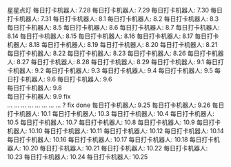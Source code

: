 星星点灯
每日打卡机器人: 7.28
每日打卡机器人: 7.29
每日打卡机器人: 7.30
每日打卡机器人: 7.31
每日打卡机器人: 8.1
每日打卡机器人: 8.2
每日打卡机器人: 8.3
每日打卡机器人: 8.5
每日打卡机器人: 8.6
每日打卡机器人: 8.7
每日打卡机器人: 8.14
每日打卡机器人: 8.15
每日打卡机器人: 8.16
每日打卡机器人: 8.17
每日打卡机器人: 8.18
每日打卡机器人: 8.19
每日打卡机器人: 8.20
每日打卡机器人: 8.21
每日打卡机器人: 8.22
每日打卡机器人: 8.23
每日打卡机器人: 8.26
每日打卡机器人: 8.27
每日打卡机器人: 8.28
每日打卡机器人: 8.29
每日打卡机器人: 9.1
每日打卡机器人: 9.2
每日打卡机器人: 9.3
每日打卡机器人: 9.4
每日打卡机器人: 9.5
每日打卡机器人: 9.6
每日打卡机器人: 9.6  
每日打卡机器人: 9.8  
每日打卡机器人: 9.9 
fix  
...
...
...
...
...
...
...
...
?
fix done
每日打卡机器人: 9.25
每日打卡机器人: 9.26
每日打卡机器人: 10.1
每日打卡机器人: 10.3
每日打卡机器人: 10.4
每日打卡机器人: 10.5
每日打卡机器人: 10.7
每日打卡机器人: 10.8
每日打卡机器人: 10.9
每日打卡机器人: 10.10
每日打卡机器人: 10.11
每日打卡机器人: 10.12
每日打卡机器人: 10.14
每日打卡机器人: 10.16
每日打卡机器人: 10.17
每日打卡机器人: 10.18
每日打卡机器人: 10.20
每日打卡机器人: 10.21
每日打卡机器人: 10.22
每日打卡机器人: 10.23
每日打卡机器人: 10.24
每日打卡机器人: 10.25
